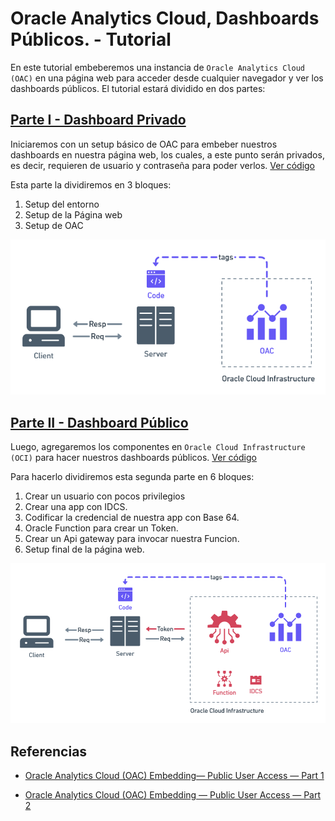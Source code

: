 # Oracle Analytics Cloud, Dashboards Públicos.  - Tutorial

En este tutorial embeberemos una instancia de `Oracle Analytics Cloud (OAC)` en una página web para acceder desde cualquier navegador y ver los dashboards públicos. El tutorial estará dividido en dos partes:

## [Parte I - Dashboard Privado](parte-i/README.md)

Iniciaremos con un setup básico de OAC para embeber nuestros dashboards en nuestra página web, los cuales, a este punto serán privados, es decir, requieren de usuario y contraseña para poder verlos. [Ver código](parte-1)

Esta parte la dividiremos en 3 bloques:

1. Setup del entorno
2. Setup de la Página web
3. Setup de OAC

![img](arquitectura-private.png)

## [Parte II - Dashboard Público]('')

Luego, agregaremos los componentes en `Oracle Cloud Infrastructure (OCI)` para hacer nuestros dashboards públicos. [Ver código]('')

Para hacerlo dividiremos esta segunda parte en 6 bloques:

1. Crear un usuario con pocos privilegios
2. Crear una app con IDCS.
3. Codificar la credencial de nuestra app con Base 64.
4. Oracle Function para crear un Token.
5. Crear un Api gateway para invocar nuestra Funcion.
6. Setup final de la página web.

![img](arquitectura-public.png)

## Referencias

- [Oracle Analytics Cloud (OAC) Embedding— Public User Access — Part 1](https://insight2action.medium.com/oracle-analytics-cloud-oac-embedding-public-user-access-part-1-5fb0f513508a)

- [Oracle Analytics Cloud (OAC) Embedding — Public User Access — Part 2](https://insight2action.medium.com/oracle-analytics-cloud-oac-embedding-public-user-access-part-2-cb0c9cdb0d8)
